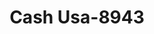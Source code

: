 ---
f_zip-code: 35601
f_state-code: AL
title: Cash Usa-8943
f_phone: 256-353-5655
f_city-only: Decatur
f_address: 2312 Beltline Road Southwest Decatur
f_location-unique-id: '8943'
slug: cash-usa-8943
updated-on: '2024-05-30T13:46:58.046Z'
created-on: '2024-05-30T13:36:59.803Z'
published-on: '2024-05-30T13:54:32.469Z'
f_city-state: cms/city/decatur-al.md
f_company: cms/company/cash-usa.md
f_state: cms/state/alabama.md
layout: '[payday-loan].html'
tags: payday-loan
---